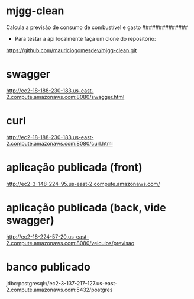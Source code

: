 # mjgg-clean
Calcula a previsão de consumo de combustível e gasto
##############

- Para testar a api localmente faça um clone do repositório:

https://github.com/mauriciogomesdev/mjgg-clean.git





# swagger
http://ec2-18-188-230-183.us-east-2.compute.amazonaws.com:8080/swagger.html

# curl
http://ec2-18-188-230-183.us-east-2.compute.amazonaws.com:8080/curl.html

# aplicação publicada (front)
http://ec2-3-148-224-95.us-east-2.compute.amazonaws.com/

# aplicação publicada (back, vide swagger)
http://ec2-18-224-57-20.us-east-2.compute.amazonaws.com:8080/veiculos/previsao

# banco publicado
jdbc:postgresql://ec2-3-137-217-127.us-east-2.compute.amazonaws.com:5432/postgres
